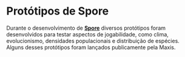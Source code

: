 # Protótipos de Spore

Durante o desenvolvimento de [**Spore**](https://guia.esporo.net/wiki/Spore) diversos protótipos foram desenvolvidos para testar aspectos de jogabilidade, como clima, evolucionismo, densidades populacionais e distribuição de espécies. Alguns desses protótipos foram lançados publicamente pela Maxis.

